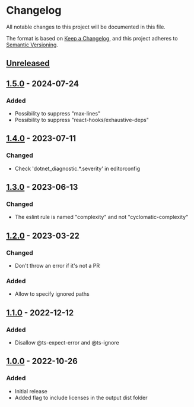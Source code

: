 # Changelog

All notable changes to this project will be documented in this file.

The format is based on [Keep a Changelog](https://keepachangelog.com/en/1.0.0/),
and this project adheres to [Semantic Versioning](https://semver.org/spec/v2.0.0.html).

## [Unreleased]

## [1.5.0] - 2024-07-24

### Added

-   Possibility to suppress "max-lines"
-   Possibility to suppress "react-hooks/exhaustive-deps"

## [1.4.0] - 2023-07-11

### Changed

-   Check 'dotnet_diagnostic.\*.severity' in editorconfig

## [1.3.0] - 2023-06-13

### Changed

-   The eslint rule is named "complexity" and not "cyclomatic-complexity"

## [1.2.0] - 2023-03-22

### Changed

-   Don't throw an error if it's not a PR

### Added

-   Allow to specify ignored paths

## [1.1.0] - 2022-12-12

### Added

-   Disallow @ts-expect-error and @ts-ignore

## [1.0.0] - 2022-10-26

### Added

-   Initial release
-   Added flag to include licenses in the output dist folder

[Unreleased]: https://github.com/neolution-ch/action-check-suppressions/compare/1.5.0...HEAD

[1.5.0]: https://github.com/neolution-ch/action-check-suppressions/compare/1.4.0...1.5.0

[1.4.0]: https://github.com/neolution-ch/action-check-suppressions/compare/1.3.0...1.4.0

[1.3.0]: https://github.com/neolution-ch/action-check-suppressions/compare/1.2.0...1.3.0

[1.2.0]: https://github.com/neolution-ch/action-check-suppressions/compare/1.1.0...1.2.0

[1.1.0]: https://github.com/neolution-ch/action-check-suppressions/compare/1.0.0...1.1.0

[1.0.0]: https://github.com/neolution-ch/action-check-suppressions/compare/8edfeefa28e2b939a01b35146e947b00d72a165d...1.0.0
